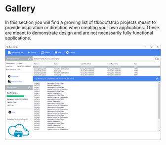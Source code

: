# Gallery

In this section you will find a growing list of ttkbootstrap projects meant to 
provide inspiration or direction when creating your own applications. These are 
meant to demonstrate design and are not necessarily fully functional applications.

![file search image example](../assets/gallery/back_me_up.png)